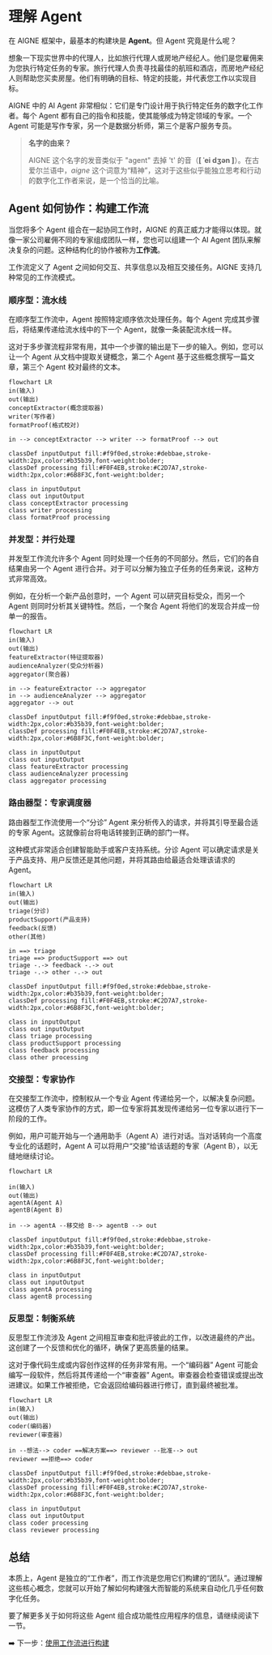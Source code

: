 # 理解 Agent

在 AIGNE 框架中，最基本的构建块是 **Agent**。但 Agent 究竟是什么呢？

想象一下现实世界中的代理人，比如旅行代理人或房地产经纪人。他们是您雇佣来为您执行特定任务的专家。旅行代理人负责寻找最佳的航班和酒店，而房地产经纪人则帮助您买卖房屋。他们有明确的目标、特定的技能，并代表您工作以实现目标。

AIGNE 中的 AI Agent 非常相似：它们是专门设计用于执行特定任务的数字化工作者。每个 Agent 都有自己的指令和技能，使其能够成为特定领域的专家。一个 Agent 可能是写作专家，另一个是数据分析师，第三个是客户服务专员。

> **名字的由来？**
> 
> AIGNE 这个名字的发音类似于 "agent" 去掉 't' 的音（**[ ˈei dʒən ]**）。在古爱尔兰语中，*aigne* 这个词意为“精神”，这对于这些似乎能独立思考和行动的数字化工作者来说，是一个恰当的比喻。

## Agent 如何协作：构建工作流

当您将多个 Agent 组合在一起协同工作时，AIGNE 的真正威力才能得以体现。就像一家公司雇佣不同的专家组成团队一样，您也可以组建一个 AI Agent 团队来解决复杂的问题。这种结构化的协作被称为**工作流**。

工作流定义了 Agent 之间如何交互、共享信息以及相互交接任务。AIGNE 支持几种常见的工作流模式。

### 顺序型：流水线

在顺序型工作流中，Agent 按照特定顺序依次处理任务。每个 Agent 完成其步骤后，将结果传递给流水线中的下一个 Agent，就像一条装配流水线一样。

这对于多步骤流程非常有用，其中一个步骤的输出是下一步的输入。例如，您可以让一个 Agent 从文档中提取关键概念，第二个 Agent 基于这些概念撰写一篇文章，第三个 Agent 校对最终的文本。

```mermaid
flowchart LR
in(输入)
out(输出)
conceptExtractor(概念提取器)
writer(写作者)
formatProof(格式校对)

in --> conceptExtractor --> writer --> formatProof --> out

classDef inputOutput fill:#f9f0ed,stroke:#debbae,stroke-width:2px,color:#b35b39,font-weight:bolder;
classDef processing fill:#F0F4EB,stroke:#C2D7A7,stroke-width:2px,color:#6B8F3C,font-weight:bolder;

class in inputOutput
class out inputOutput
class conceptExtractor processing
class writer processing
class formatProof processing
```

### 并发型：并行处理

并发型工作流允许多个 Agent 同时处理一个任务的不同部分。然后，它们的各自结果由另一个 Agent 进行合并。对于可以分解为独立子任务的任务来说，这种方式非常高效。

例如，在分析一个新产品创意时，一个 Agent 可以研究目标受众，而另一个 Agent 则同时分析其关键特性。然后，一个聚合 Agent 将他们的发现合并成一份单一的报告。

```mermaid
flowchart LR
in(输入)
out(输出)
featureExtractor(特征提取器)
audienceAnalyzer(受众分析器)
aggregator(聚合器)

in --> featureExtractor --> aggregator
in --> audienceAnalyzer --> aggregator
aggregator --> out

classDef inputOutput fill:#f9f0ed,stroke:#debbae,stroke-width:2px,color:#b35b39,font-weight:bolder;
classDef processing fill:#F0F4EB,stroke:#C2D7A7,stroke-width:2px,color:#6B8F3C,font-weight:bolder;

class in inputOutput
class out inputOutput
class featureExtractor processing
class audienceAnalyzer processing
class aggregator processing
```

### 路由器型：专家调度器

路由器型工作流使用一个“分诊” Agent 来分析传入的请求，并将其引导至最合适的专家 Agent。这就像前台将电话转接到正确的部门一样。

这种模式非常适合创建智能助手或客户支持系统。分诊 Agent 可以确定请求是关于产品支持、用户反馈还是其他问题，并将其路由给最适合处理该请求的 Agent。

```mermaid
flowchart LR
in(输入)
out(输出)
triage(分诊)
productSupport(产品支持)
feedback(反馈)
other(其他)

in ==> triage
triage ==> productSupport ==> out
triage -.-> feedback -.-> out
triage -.-> other -.-> out

classDef inputOutput fill:#f9f0ed,stroke:#debbae,stroke-width:2px,color:#b35b39,font-weight:bolder;
classDef processing fill:#F0F4EB,stroke:#C2D7A7,stroke-width:2px,color:#6B8F3C,font-weight:bolder;

class in inputOutput
class out inputOutput
class triage processing
class productSupport processing
class feedback processing
class other processing
```

### 交接型：专家协作

在交接型工作流中，控制权从一个专业 Agent 传递给另一个，以解决复杂问题。这模仿了人类专家协作的方式，即一位专家将其发现传递给另一位专家以进行下一阶段的工作。

例如，用户可能开始与一个通用助手（Agent A）进行对话。当对话转向一个高度专业化的话题时，Agent A 可以将用户“交接”给该话题的专家（Agent B），以无缝地继续讨论。

```mermaid
flowchart LR

in(输入)
out(输出)
agentA(Agent A)
agentB(Agent B)

in --> agentA --移交给 B--> agentB --> out

classDef inputOutput fill:#f9f0ed,stroke:#debbae,stroke-width:2px,color:#b35b39,font-weight:bolder;
classDef processing fill:#F0F4EB,stroke:#C2D7A7,stroke-width:2px,color:#6B8F3C,font-weight:bolder;

class in inputOutput
class out inputOutput
class agentA processing
class agentB processing
```

### 反思型：制衡系统

反思型工作流涉及 Agent 之间相互审查和批评彼此的工作，以改进最终的产出。这创建了一个反馈和优化的循环，确保了更高质量的结果。

这对于像代码生成或内容创作这样的任务非常有用。一个“编码器” Agent 可能会编写一段软件，然后将其传递给一个“审查器” Agent。审查器会检查错误或提出改进建议。如果工作被拒绝，它会返回给编码器进行修订，直到最终被批准。

```mermaid
flowchart LR
in(输入)
out(输出)
coder(编码器)
reviewer(审查器)

in --想法--> coder ==解决方案==> reviewer --批准--> out
reviewer ==拒绝==> coder

classDef inputOutput fill:#f9f0ed,stroke:#debbae,stroke-width:2px,color:#b35b39,font-weight:bolder;
classDef processing fill:#F0F4EB,stroke:#C2D7A7,stroke-width:2px,color:#6B8F3C,font-weight:bolder;

class in inputOutput
class out inputOutput
class coder processing
class reviewer processing
```

## 总结

本质上，Agent 是独立的“工作者”，而工作流是您用它们构建的“团队”。通过理解这些核心概念，您就可以开始了解如何构建强大而智能的系统来自动化几乎任何数字化任务。

要了解更多关于如何将这些 Agent 组合成功能性应用程序的信息，请继续阅读下一节。

➡️ 下一步：[使用工作流进行构建](./user-guide-building-with-workflows.md)